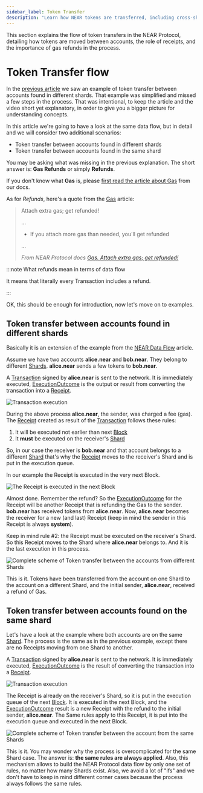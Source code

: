 ```yaml
---
sidebar_label: Token Transfer
description: "Learn how NEAR tokens are transferred, including cross-shard flows, gas refunds, and receipt-based execution."
---
```


This section explains the flow of token transfers in the NEAR Protocol, detailing how tokens are moved between accounts, the role of receipts, and the importance of gas refunds in the process.

# Token Transfer flow

In the [previous article](near-data-flow.md) we saw an example of token transfer between accounts found in different shards. That example was simplified and missed a few steps in the process. That was intentional, to keep the article and the video short yet explanatory, in order to give you a bigger picture for understanding concepts.

In this article we're going to have a look at the same data flow, but in detail and we will consider two additional scenarios:

- Token transfer between accounts found in different shards
- Token transfer between accounts found in the same shard

You may be asking what was missing in the previous explanation. The short answer is: **Gas Refunds** or simply **Refunds**.

If you don't know what **Gas** is, please [first read the article about Gas](/protocol/gas) from our docs.

As for *Refunds*, here's a quote from the [Gas](/protocol/gas) article:

> Attach extra gas; get refunded!
>
> ...
>
> - If you attach more gas than needed, you'll get refunded
>
> ...
>
> *From NEAR Protocol docs [Gas. Attach extra gas; get refunded!](/protocol/gas)*


:::note What refunds mean in terms of data flow

It means that literally every Transaction includes a refund.

:::

OK, this should be enough for introduction, now let's move on to examples.


## Token transfer between accounts found in different shards

Basically it is an extension of the example from the [NEAR Data Flow](near-data-flow.md) article.

Assume we have two accounts **alice.near** and **bob.near**. They belong to different [Shards](/data-infrastructure/lake-data-structures/shard). **alice.near** sends a few tokens to **bob.near**.

A [Transaction](/data-infrastructure/lake-data-structures/transaction) signed by **alice.near** is sent to the network. It is immediately executed, [ExecutionOutcome](/data-infrastructure/lake-data-structures/execution-outcome) is the output or result from converting the transaction into a [Receipt](/data-infrastructure/lake-data-structures/receipt).

![Transaction execution](/docs/protocol/data-flow/03-tx-outcome-receipt.png)

During the above process **alice.near**, the sender, was charged a fee (gas). The [Receipt](/data-infrastructure/lake-data-structures/receipt) created as result of the [Transaction](/data-infrastructure/lake-data-structures/transaction) follows these rules:

1. It will be executed not earlier than next [Block](/data-infrastructure/lake-data-structures/block)
2. It **must** be executed on the receiver's [Shard](/data-infrastructure/lake-data-structures/shard)

So, in our case the receiver is **bob.near** and that account belongs to a different [Shard](/data-infrastructure/lake-data-structures/shard) that's why the [Receipt](/data-infrastructure/lake-data-structures/receipt) moves to the receiver's Shard and is put in the execution queue.

In our example the Receipt is executed in the very next Block.

![The Receipt is executed in the next Block](/docs/protocol/data-flow/04-send-nears-flow.png)

Almost done. Remember the refund? So the [ExecutionOutcome](/data-infrastructure/lake-data-structures/execution-outcome) for the Receipt will be another Receipt that is refunding the Gas to the sender. **bob.near** has received tokens from **alice.near**. Now, **alice.near** becomes the receiver for a new (and last) Receipt (keep in mind the sender in this Receipt is always **system**).

Keep in mind rule #2: the Receipt must be executed on the receiver's Shard. So this Receipt moves to the Shard where **alice.near** belongs to. And it is the last execution in this process.

![Complete scheme of Token transfer between the accounts from different Shards](/docs/protocol/flow-token-transfer/01-diff-shards-complete.png)

This is it. Tokens have been transferred from the account on one Shard to the account on a different Shard, and the initial sender, **alice.near**, received a refund of Gas.


## Token transfer between accounts found on the same shard

Let's have a look at the example where both accounts are on the same [Shard](/data-infrastructure/lake-data-structures/shard). The process is the same as in the previous example, except there are no Receipts moving from one Shard to another.

A [Transaction](/data-infrastructure/lake-data-structures/transaction) signed by **alice.near** is sent to the network. It is immediately executed, [ExecutionOutcome](/data-infrastructure/lake-data-structures/execution-outcome) is the result of converting the transaction into a [Receipt](/data-infrastructure/lake-data-structures/receipt).

![Transaction execution](/docs/protocol/data-flow/03-tx-outcome-receipt.png)

The Receipt is already on the receiver's Shard, so it is put in the execution queue of the next [Block](/data-infrastructure/lake-data-structures/block). It is executed in the next Block, and the [ExecutionOutcome](/data-infrastructure/lake-data-structures/execution-outcome) result is a new Receipt with the refund to the initial sender, **alice.near**.
The Same rules apply to this Receipt, it is put into the execution queue and executed in the next Block.

![Complete scheme of Token transfer between the account from the same Shards](/docs/protocol/flow-token-transfer/02-same-shard-complete.png)

This is it. You may wonder why the process is overcomplicated for the same Shard case. The answer is: **the same rules are always applied**. Also, this mechanism allows to build the NEAR Protocol data flow by only one set of rules, no matter how many Shards exist. Also, we avoid a lot of "ifs" and we don't have to keep in mind different corner cases because the process always follows the same rules.

